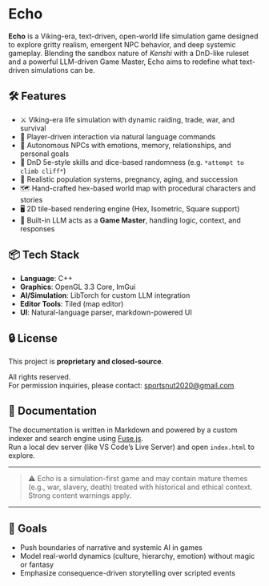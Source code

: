 # Echo

**Echo** is a Viking-era, text-driven, open-world life simulation game designed to explore gritty realism, emergent NPC behavior, and deep systemic gameplay. Blending the sandbox nature of *Kenshi* with a DnD-like ruleset and a powerful LLM-driven Game Master, Echo aims to redefine what text-driven simulations can be.

## 🛠️ Features

- ⚔️ Viking-era life simulation with dynamic raiding, trade, war, and survival
- 💬 Player-driven interaction via natural language commands
- 🧠 Autonomous NPCs with emotions, memory, relationships, and personal goals
- 🎲 DnD 5e-style skills and dice-based randomness (e.g. `*attempt to climb cliff*`)
- 🧬 Realistic population systems, pregnancy, aging, and succession
- 🗺️ Hand-crafted hex-based world map with procedural characters and stories
- 🖥️ 2D tile-based rendering engine (Hex, Isometric, Square support)
- 🧠 Built-in LLM acts as a **Game Master**, handling logic, context, and responses

## 📦 Tech Stack

- **Language**: C++
- **Graphics**: OpenGL 3.3 Core, ImGui
- **AI/Simulation**: LibTorch for custom LLM integration
- **Editor Tools**: Tiled (map editor)
- **UI**: Natural-language parser, markdown-powered UI

## 🔒 License

This project is **proprietary and closed-source**.

All rights reserved.  
For permission inquiries, please contact: sportsnut2020@gmail.com

## 📄 Documentation

The documentation is written in Markdown and powered by a custom indexer and search engine using [Fuse.js](https://fusejs.io/).  
Run a local dev server (like VS Code’s Live Server) and open `index.html` to explore.

---

> ⚠️ Echo is a simulation-first game and may contain mature themes (e.g., war, slavery, death) treated with historical and ethical context. Strong content warnings apply.

---

## 📌 Goals

- Push boundaries of narrative and systemic AI in games
- Model real-world dynamics (culture, hierarchy, emotion) without magic or fantasy
- Emphasize consequence-driven storytelling over scripted events


